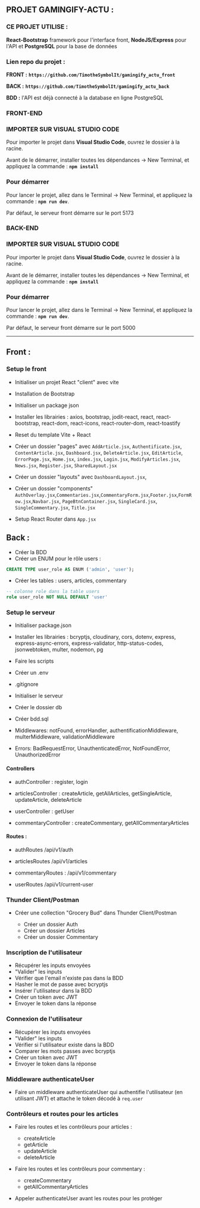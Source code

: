 ## PROJET GAMINGIFY-ACTU :

### CE PROJET UTILISE :

**React-Bootstrap** framework pour l'interface front,
**NodeJS/Express** pour l'API et **PostgreSQL** pour la base de données

### **Lien repo du projet :**

**FRONT :** **`https://github.com/TimotheSymbolIt/gamingify_actu_front`**

**BACK :** **`https://github.com/TimotheSymbolIt/gamingify_actu_back`**

**BDD :** l'API est déjà connecté à la database en ligne PostgreSQL

### FRONT-END

### IMPORTER SUR VISUAL STUDIO CODE

Pour importer le projet dans **Visual Studio Code**, ouvrez le dossier à la racine.

Avant de le démarrer, installer toutes les dépendances -> New Terminal, et appliquez la commande : **`npm install`**

### Pour démarrer

Pour lancer le projet, allez dans le Terminal -> New Terminal, et appliquez la commande : **`npm run dev`**.

Par défaut, le serveur front démarre sur le port 5173

### BACK-END

### IMPORTER SUR VISUAL STUDIO CODE

Pour importer le projet dans **Visual Studio Code**, ouvrez le dossier à la racine.

Avant de le démarrer, installer toutes les dépendances -> New Terminal, et appliquez la commande : **`npm install`**

### Pour démarrer

Pour lancer le projet, allez dans le Terminal -> New Terminal, et appliquez la commande : **`npm run dev`**.

Par défaut, le serveur front démarre sur le port 5000

---

## Front :

### Setup le front

- Initialiser un projet React "client" avec vite
- Installation de Bootstrap
- Initialiser un package json

- Installer les librairies : axios, bootstrap, jodit-react, react, react-bootstrap, react-dom, react-icons, react-router-dom, react-toastify

- Reset du template Vite + React
- Créer un dossier "pages" avec `AddArticle.jsx`, `Authentificate.jsx`, `ContentArticle.jsx`, `Dashboard.jsx`, `DeleteArticle.jsx`, `EditArticle`, `ErrorPage.jsx`, `Home.jsx`, `index.jsx`, `Login.jsx`, `ModifyArticles.jsx`, `News.jsx`, `Register.jsx`, `SharedLayout.jsx`

- Créer un dossier "layouts" avec `DashboardLayout.jsx`,
- Créer un dossier "components" `AuthOverlay.jsx`,`Commentaries.jsx`,`CommentaryForm.jsx`,`Footer.jsx`,`FormRow.jsx`,`Navbar.jsx`, `PageBtnContainer.jsx`, `SingleCard.jsx`, `SingleCommentary.jsx`, `Title.jsx`

- Setup React Router dans `App.jsx`

## Back :

- Créer la BDD
- Créer un ENUM pour le rôle users :

```sql
CREATE TYPE user_role AS ENUM ('admin', 'user');
```

- Créer les tables : users, articles, commentary

```sql
-- colonne role dans la table users
role user_role NOT NULL DEFAULT 'user'
```

### Setup le serveur

- Initialiser package.json

- Installer les librairies : bcryptjs, cloudinary, cors, dotenv, express, express-async-errors, express-validator, http-status-codes, jsonwebtoken, multer, nodemon, pg

- Faire les scripts
- Créer un .env
- .gitignore
- Initialiser le serveur

- Créer le dossier db
- Créer bdd.sql

- Middlewares: notFound, errorHandler, authentificationMiddleware, multerMiddleware, validationMiddleware

- Errors: BadRequestError, UnauthenticatedError, NotFoundError, UnauthorizedError

#### Controllers

- authController : register, login

- articlesController : createArticle, getAllArticles, getSingleArticle, updateArticle, deleteArticle

- userController : getUser

- commentaryController : createCommentary, getAllCommentaryArticles

#### Routes :

- authRoutes /api/v1/auth

- articlesRoutes /api/v1/articles

- commentaryRoutes : /api/v1/commentary

- userRoutes /api/v1/current-user

### Thunder Client/Postman

- Créer une collection "Grocery Bud" dans Thunder Client/Postman

  - Créer un dossier Auth
  - Créer un dossier Articles
  - Créer un dossier Commentary

### Inscription de l'utilisateur

- Récupérer les inputs envoyées
- "Valider" les inputs
- Vérifier que l'email n'existe pas dans la BDD
- Hasher le mot de passe avec bcryptjs
- Insérer l'utilisateur dans la BDD
- Créer un token avec JWT
- Envoyer le token dans la réponse

### Connexion de l'utilisateur

- Récupérer les inputs envoyées
- "Valider" les inputs
- Vérifier si l'utilisateur existe dans la BDD
- Comparer les mots passes avec bcryptjs
- Créer un token avec JWT
- Envoyer le token dans la réponse

### Middleware authenticateUser

- Faire un middleware authenticateUser qui authentifie l'utilisateur (en utilisant JWT) et attache le token décodé à `req.user`

### Contrôleurs et routes pour les articles

- Faire les routes et les contrôleurs pour articles :

  - createArticle
  - getArticle
  - updateArticle
  - deleteArticle

- Faire les routes et les contrôleurs pour commentary :

  - createCommentary
  - getAllCommentaryArticles

- Appeler authenticateUser avant les routes pour les protéger
